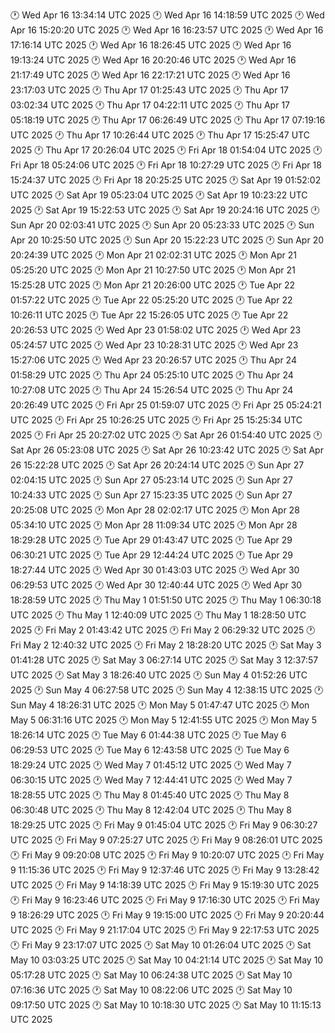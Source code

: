 🕐 Wed Apr 16 13:34:14 UTC 2025
🕐 Wed Apr 16 14:18:59 UTC 2025
🕐 Wed Apr 16 15:20:20 UTC 2025
🕐 Wed Apr 16 16:23:57 UTC 2025
🕐 Wed Apr 16 17:16:14 UTC 2025
🕐 Wed Apr 16 18:26:45 UTC 2025
🕐 Wed Apr 16 19:13:24 UTC 2025
🕐 Wed Apr 16 20:20:46 UTC 2025
🕐 Wed Apr 16 21:17:49 UTC 2025
🕐 Wed Apr 16 22:17:21 UTC 2025
🕐 Wed Apr 16 23:17:03 UTC 2025
🕐 Thu Apr 17 01:25:43 UTC 2025
🕐 Thu Apr 17 03:02:34 UTC 2025
🕐 Thu Apr 17 04:22:11 UTC 2025
🕐 Thu Apr 17 05:18:19 UTC 2025
🕐 Thu Apr 17 06:26:49 UTC 2025
🕐 Thu Apr 17 07:19:16 UTC 2025
🕐 Thu Apr 17 10:26:44 UTC 2025
🕐 Thu Apr 17 15:25:47 UTC 2025
🕐 Thu Apr 17 20:26:04 UTC 2025
🕐 Fri Apr 18 01:54:04 UTC 2025
🕐 Fri Apr 18 05:24:06 UTC 2025
🕐 Fri Apr 18 10:27:29 UTC 2025
🕐 Fri Apr 18 15:24:37 UTC 2025
🕐 Fri Apr 18 20:25:25 UTC 2025
🕐 Sat Apr 19 01:52:02 UTC 2025
🕐 Sat Apr 19 05:23:04 UTC 2025
🕐 Sat Apr 19 10:23:22 UTC 2025
🕐 Sat Apr 19 15:22:53 UTC 2025
🕐 Sat Apr 19 20:24:16 UTC 2025
🕐 Sun Apr 20 02:03:41 UTC 2025
🕐 Sun Apr 20 05:23:33 UTC 2025
🕐 Sun Apr 20 10:25:50 UTC 2025
🕐 Sun Apr 20 15:22:23 UTC 2025
🕐 Sun Apr 20 20:24:39 UTC 2025
🕐 Mon Apr 21 02:02:31 UTC 2025
🕐 Mon Apr 21 05:25:20 UTC 2025
🕐 Mon Apr 21 10:27:50 UTC 2025
🕐 Mon Apr 21 15:25:28 UTC 2025
🕐 Mon Apr 21 20:26:00 UTC 2025
🕐 Tue Apr 22 01:57:22 UTC 2025
🕐 Tue Apr 22 05:25:20 UTC 2025
🕐 Tue Apr 22 10:26:11 UTC 2025
🕐 Tue Apr 22 15:26:05 UTC 2025
🕐 Tue Apr 22 20:26:53 UTC 2025
🕐 Wed Apr 23 01:58:02 UTC 2025
🕐 Wed Apr 23 05:24:57 UTC 2025
🕐 Wed Apr 23 10:28:31 UTC 2025
🕐 Wed Apr 23 15:27:06 UTC 2025
🕐 Wed Apr 23 20:26:57 UTC 2025
🕐 Thu Apr 24 01:58:29 UTC 2025
🕐 Thu Apr 24 05:25:10 UTC 2025
🕐 Thu Apr 24 10:27:08 UTC 2025
🕐 Thu Apr 24 15:26:54 UTC 2025
🕐 Thu Apr 24 20:26:49 UTC 2025
🕐 Fri Apr 25 01:59:07 UTC 2025
🕐 Fri Apr 25 05:24:21 UTC 2025
🕐 Fri Apr 25 10:26:25 UTC 2025
🕐 Fri Apr 25 15:25:34 UTC 2025
🕐 Fri Apr 25 20:27:02 UTC 2025
🕐 Sat Apr 26 01:54:40 UTC 2025
🕐 Sat Apr 26 05:23:08 UTC 2025
🕐 Sat Apr 26 10:23:42 UTC 2025
🕐 Sat Apr 26 15:22:28 UTC 2025
🕐 Sat Apr 26 20:24:14 UTC 2025
🕐 Sun Apr 27 02:04:15 UTC 2025
🕐 Sun Apr 27 05:23:14 UTC 2025
🕐 Sun Apr 27 10:24:33 UTC 2025
🕐 Sun Apr 27 15:23:35 UTC 2025
🕐 Sun Apr 27 20:25:08 UTC 2025
🕐 Mon Apr 28 02:02:17 UTC 2025
🕐 Mon Apr 28 05:34:10 UTC 2025
🕐 Mon Apr 28 11:09:34 UTC 2025
🕐 Mon Apr 28 18:29:28 UTC 2025
🕐 Tue Apr 29 01:43:47 UTC 2025
🕐 Tue Apr 29 06:30:21 UTC 2025
🕐 Tue Apr 29 12:44:24 UTC 2025
🕐 Tue Apr 29 18:27:44 UTC 2025
🕐 Wed Apr 30 01:43:03 UTC 2025
🕐 Wed Apr 30 06:29:53 UTC 2025
🕐 Wed Apr 30 12:40:44 UTC 2025
🕐 Wed Apr 30 18:28:59 UTC 2025
🕐 Thu May  1 01:51:50 UTC 2025
🕐 Thu May  1 06:30:18 UTC 2025
🕐 Thu May  1 12:40:09 UTC 2025
🕐 Thu May  1 18:28:50 UTC 2025
🕐 Fri May  2 01:43:42 UTC 2025
🕐 Fri May  2 06:29:32 UTC 2025
🕐 Fri May  2 12:40:32 UTC 2025
🕐 Fri May  2 18:28:20 UTC 2025
🕐 Sat May  3 01:41:28 UTC 2025
🕐 Sat May  3 06:27:14 UTC 2025
🕐 Sat May  3 12:37:57 UTC 2025
🕐 Sat May  3 18:26:40 UTC 2025
🕐 Sun May  4 01:52:26 UTC 2025
🕐 Sun May  4 06:27:58 UTC 2025
🕐 Sun May  4 12:38:15 UTC 2025
🕐 Sun May  4 18:26:31 UTC 2025
🕐 Mon May  5 01:47:47 UTC 2025
🕐 Mon May  5 06:31:16 UTC 2025
🕐 Mon May  5 12:41:55 UTC 2025
🕐 Mon May  5 18:26:14 UTC 2025
🕐 Tue May  6 01:44:38 UTC 2025
🕐 Tue May  6 06:29:53 UTC 2025
🕐 Tue May  6 12:43:58 UTC 2025
🕐 Tue May  6 18:29:24 UTC 2025
🕐 Wed May  7 01:45:12 UTC 2025
🕐 Wed May  7 06:30:15 UTC 2025
🕐 Wed May  7 12:44:41 UTC 2025
🕐 Wed May  7 18:28:55 UTC 2025
🕐 Thu May  8 01:45:40 UTC 2025
🕐 Thu May  8 06:30:48 UTC 2025
🕐 Thu May  8 12:42:04 UTC 2025
🕐 Thu May  8 18:29:25 UTC 2025
🕐 Fri May  9 01:45:04 UTC 2025
🕐 Fri May  9 06:30:27 UTC 2025
🕐 Fri May  9 07:25:27 UTC 2025
🕐 Fri May  9 08:26:01 UTC 2025
🕐 Fri May  9 09:20:08 UTC 2025
🕐 Fri May  9 10:20:07 UTC 2025
🕐 Fri May  9 11:15:36 UTC 2025
🕐 Fri May  9 12:37:46 UTC 2025
🕐 Fri May  9 13:28:42 UTC 2025
🕐 Fri May  9 14:18:39 UTC 2025
🕐 Fri May  9 15:19:30 UTC 2025
🕐 Fri May  9 16:23:46 UTC 2025
🕐 Fri May  9 17:16:30 UTC 2025
🕐 Fri May  9 18:26:29 UTC 2025
🕐 Fri May  9 19:15:00 UTC 2025
🕐 Fri May  9 20:20:44 UTC 2025
🕐 Fri May  9 21:17:04 UTC 2025
🕐 Fri May  9 22:17:53 UTC 2025
🕐 Fri May  9 23:17:07 UTC 2025
🕐 Sat May 10 01:26:04 UTC 2025
🕐 Sat May 10 03:03:25 UTC 2025
🕐 Sat May 10 04:21:14 UTC 2025
🕐 Sat May 10 05:17:28 UTC 2025
🕐 Sat May 10 06:24:38 UTC 2025
🕐 Sat May 10 07:16:36 UTC 2025
🕐 Sat May 10 08:22:06 UTC 2025
🕐 Sat May 10 09:17:50 UTC 2025
🕐 Sat May 10 10:18:30 UTC 2025
🕐 Sat May 10 11:15:13 UTC 2025

